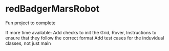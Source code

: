 # redBadgerMarsRobot

Fun project to complete

If more time available:
Add checks to init the Grid, Rover, Instructions to ensure that they follow the correct format
Add test cases for the induvidual classes, not just main
